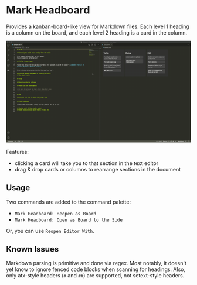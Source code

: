 # Mark Headboard

Provides a kanban-board-like view for Markdown files.
Each level 1 heading is a column on the board, and each level 2 heading is a card in the column.

![demo](docs/demo.gif)

Features:

- clicking a card will take you to that section in the text editor
- drag & drop cards or columns to rearrange sections in the document

## Usage

Two commands are added to the command palette:

- `Mark Headboard: Reopen as Board`
- `Mark Headboard: Open as Board to the Side`

Or, you can use `Reopen Editor With`.

## Known Issues

Markdown parsing is primitive and done via regex.
Most notably, it doesn't yet know to ignore fenced code blocks when scanning for headings.
Also, only atx-style headers (`#` and `##`) are supported, not setext-style headers.
